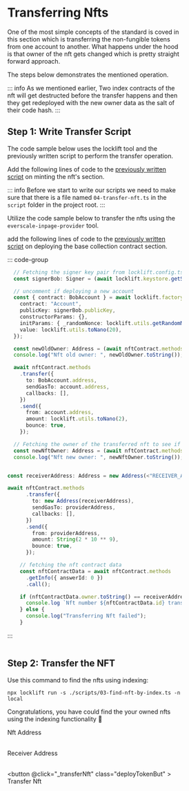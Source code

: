 # Transferring Nfts

<div class="deployToken">

One of the most simple concepts of the standard is coved in this section which is transferring the non-fungible tokens from one account to another. What happens under the hood is that owner of the nft gets changed which is pretty straight forward approach.

The steps below demonstrates the mentioned operation.

::: info
As we mentioned earlier, Two index contracts of the nft will get destructed before the transfer happens and then they get redeployed with the new owner data as the salt of their code hash.
:::

## Step 1: Write Transfer Script

<span  :class="LLdis"  >

The code sample below uses the locklift tool and the previously written script to perform the transfer operation.

Add the following lines of code to the [previously written script](./findingNftByIndexes.md#step-1-write-searching-script) on minting the nft's section.

::: info
Before we start to write our scripts we need to make sure that there is a file named `04-transfer-nft.ts` in the `script` folder in the project root.
:::

</span>

<span :class="EIPdis"  >

Utilize the code sample below to transfer the nfts using the `everscale-inpage-provider` tool.

add the following lines of code to the [previously written script](./findingNftByIndexes.md#step-1-write-searching-script) on deploying the base collection contract section.

</span>

<div @click="codeBlockSwitchHandler" >

::: code-group

```` typescript [locklift]
  // Fetching the signer key pair from locklift.config.ts
  const signerBob: Signer = (await locklift.keystore.getSigner("0"))!;

  // uncomment if deploying a new account
  const { contract: BobAccount } = await locklift.factory.deployContract({
    contract: "Account",
    publicKey: signerBob.publicKey,
    constructorParams: {},
    initParams: { _randomNonce: locklift.utils.getRandomNonce() },
    value: locklift.utils.toNano(20),
  });

  const newOldOwner: Address = (await nftContract.methods.getInfo({ answerId: 0 }).call()).owner;
  console.log("Nft old owner: ", newOldOwner.toString());

  await nftContract.methods
    .transfer({
      to: BobAccount.address,
      sendGasTo: account.address,
      callbacks: [],
    })
    .send({
      from: account.address,
      amount: locklift.utils.toNano(2),
      bounce: true,
    });

  // Fetching the owner of the transferred nft to see if the owner is changed to second one
  const newNftOwner: Address = (await nftContract.methods.getInfo({ answerId: 0 }).call()).owner;
  console.log("Nft new owner: ", newNftOwner.toString());

````

````typescript [everscale-inpage-provider]

const receiverAddress: Address = new Address(<"RECEIVER_ADDRESS">);

await nftContract.methods
      .transfer({
        to: new Address(receiverAddress),
        sendGasTo: providerAddress,
        callbacks: [],
      })
      .send({
        from: providerAddress,
        amount: String(2 * 10 ** 9),
        bounce: true,
      });

    // fetching the nft contract data
    const nftContractData = await nftContract.methods
      .getInfo({ answerId: 0 })
      .call();

    if (nftContractData.owner.toString() == receiverAddress) {
      console.log `Nft number ${nftContractData.id} transferred to ${receiverAddress}`;
    } else {
      console.log("Transferring Nft failed");
    }
````

:::

</div>


<div class="action">

## Step 2: Transfer the NFT

<div :class="llAction">

Use this command to find the nfts using indexing:

```shell
npx locklift run -s ./scripts/03-find-nft-by-index.ts -n local
```
<ImgContainer src= '/transferNft.png' width="100%" altText="deployTip3Output" />

Congratulations, you have could find the your owned nfts using the indexing functionality 🎉

</div>

<div :class="eipAction" >


<p style="margin-bottom: 0;">Nft Address</p>

<input ref="actionNftAddress" type="text" class="action Ain" />

<p style="margin-bottom: 0;">Receiver Address</p>

<input ref="actionReceiverAddress" type="text" class="action Ain" />

<button @click="_transferNft" class="deployTokenBut" > Transfer Nft </button>

<p id="output-p" :class="EIPdis"><loading :text="loadingText"/></p>

</div>

</div>

</div>

<script lang="ts" >

import { defineComponent, ref, onMounted } from "vue";
import {toast} from "/src/helpers/toast";
import ImgContainer from "../../.vitepress/theme/components/shared/BKDImgContainer.vue"
import loading from "../../.vitepress/theme/components/shared/BKDLoading.vue"
import { transferNft } from "../../scripts/transferNft";

export default defineComponent({
  name: "deployToken",
      components :{
    ImgContainer,
    loading
  },
  data(){
    return{
        LLdis: "cbShow",
        EIPdis: "cbHide",
        llAction: "llAction cbShow",
        eipAction: "eipAction cbHide",
        collMeta: "cbHide",
        nftMeta: "cbHide",
        loadingText: " ",
        loadingText2: " "
        }
  },
  setup() {



async function _transferNft(){
        this.loadingText = ""
        if (
            this.$refs.actionNftAddress.value == ''

        ){
            toast("Nft address field is required !", 0)
            this.loadingText = "Failed"
            return
        }
        if (
            this.$refs.actionReceiverAddress.value == ''

        ){
            toast("Receiver address field is required !", 0)
            this.loadingText = "Failed"
            return
        }
        let  deployTokenRes = await transferNft(
            this.$refs.actionNftAddress.value,
            this.$refs.actionReceiverAddress.value
        )

        // Rendering the output
        deployTokenRes = !deployTokenRes ? "Failed" :  deployTokenRes;
        this.loadingText = deployTokenRes;
  }

  async function codeBlockSwitchHandler(e){
     if(e.target.innerHTML.includes("everscale-inpage-provider")){
        this.LLdis = "cbHide"
        this.EIPdis = "cbShow"
        this.llAction = "llAction cbHide"
        this.eipAction = "eipAction cbShow"
     }else if(e.target.innerHTML.includes("locklift")){
        this.EIPdis = "cbHide"
        this.LLdis = "cbShow"
        this.llAction = "llAction cbShow"
        this.eipAction = "eipAction cbHide"

     }
  }
return {
        _transferNft,
        codeBlockSwitchHandler
    };
  }

});

</script>


<style>

textarea{
 width:100%;
 height: 400px;
}

.action{
    display:inline-block;
}

.actionInName{
    font-size: .9rem;
}

.deployTokenBut, .Ain, details
{
  background-color: var(--vp-c-bg-mute);
  transition: background-color 0.1s;
  border: 1px solid var(--vp-c-divider);
  border-radius: 8px;
  font-weight: 600;
  cursor : pointer;
}

details{
    padding : 0 10px 0 10px;
}
.Ain{
    padding-left : 10px;
    margin : 0;
}
.deployTokenBut{
    cursor:pointer;
    padding: 5px 12px;
    display: flex;
    transition: all ease .3s;
}

.deployTokenBut:hover{
      border: 1px solid var(--light-color-ts-class);
}

#output-p{
    /* height: 30px; */
    padding: 2px 10px;
    border-radius: 8px;
    border: 1px solid var(--vp-c-divider);
    }

.cbShow{
    display: block;
}
.cbHide{
    display: none;
}

.eipAction{
    font-weight: 600;
}

* {box-sizing: border-box;}

.container {
  display: flex;
  position: relative;
  margin-bottom: 12px;
  font-size: .9rem;
}

.container .checkboxInput {
  position: absolute;
  opacity: 0;
  height: 0;
  width: 0;

}

.checkmark {
  cursor: pointer;
  position: relative;
  top: 0;
  left: 0;
  height: 25px;
  width: 25px;
  background-color: var(--vp-c-bg-mute);
  border: 1px solid var(--vp-c-divider);
  border-radius : 8px;
  margin-left: 10px;
}

.container input:checked ~ .checkmark {
  background-color: var(--light-color-ts-class);
}

.checkmark:after {
  content: "";
  position: absolute;
  display: none;
}

.container input:checked ~ .checkmark:after {
  display: block;
}

.container .checkmark:after {
  left: 9px;
  top: 5px;
  width: 5px;
  height: 10px;
  border: solid white;
  border-width: 0 3px 3px 0;
  -webkit-transform: rotate(45deg);
  -ms-transform: rotate(45deg);
  transform: rotate(45deg);
}

</style>